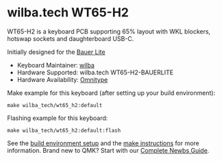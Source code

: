 # wilba.tech WT65-H2

WT65-H2 is a keyboard PCB supporting 65% layout with WKL blockers, hotswap sockets and daughterboard USB-C.

Initially designed for the [Bauer Lite](https://omnitype.com/products/bauer-lite)

-   Keyboard Maintainer: [wilba](https://github.com/wilba)
-   Hardware Supported: wilba.tech WT65-H2-BAUERLITE
-   Hardware Availability: [Omnitype](https://omnitype.com/products/bauer-extra-pcb)

Make example for this keyboard (after setting up your build environment):

    make wilba_tech/wt65_h2:default

Flashing example for this keyboard:

    make wilba_tech/wt65_h2:default:flash

See the [build environment setup](https://docs.qmk.fm/#/getting_started_build_tools) and the [make instructions](https://docs.qmk.fm/#/getting_started_make_guide) for more information. Brand new to QMK? Start with our [Complete Newbs Guide](https://docs.qmk.fm/#/newbs).
